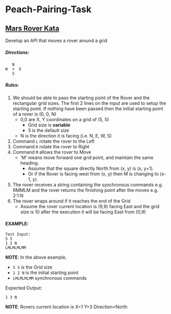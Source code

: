 # Peach-Pairing-Task

## [Mars Rover Kata](https://danilsuits.github.io/mars-rover-kata/)

Develop an API that moves a rover around a grid

##### Directions: 

       N
    W  +  E
       S

##### Rules:

1. We should be able to pass the starting point of the Rover and the rectangular grid sizes. The first 2 lines on the input are used to setup the starting point. If nothing have been passed then the initial starting point of a rover is (0, 0, N)
    - 0,0 are X, Y coordinates on a grid of (5, 5)
      - Grid size is **variable**
      - 5 is the default size
    - N is the direction it is facing (i.e. N, E, W, S)
2. Command `L` rotate the rover to the Left
1. Command `R` rotate the rover to Right
1. Command `M` allows the rover to Move
    - ‘M’ means move forward one grid point, and maintain the same heading.
      - Assume that the square directly North from (x, y) is (x, y+1).
      - Or if the Rover is facing west from (x, y) then M is changing to (x-1, y).
5. The rover receives a string containing the synchronous commands e.g. RMMLM and the rover returns the finishing point after the moves e.g. 2:1:N
1. The rover wraps around if it reaches the end of the Grid 
    - Assume the rover current location is (9,9) facing East and the grid size is 10 after the execution it will be facing East from (0,9) 
 
#### EXAMPLE:
```
Test Input:
5 5
1 2 N
LMLMLMLMM
```

**NOTE**: In the above example, 
  - `5 5` is the Grid size
  - `1 2 N` is the initial starting point 
  - `LMLMLMLMM` synchronous commands 


Expected Output:
```
1 3 N
```

**NOTE**: Rovers current location is X=1 Y=3 Direction=North
